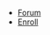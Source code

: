 * [Forum](https://robertsspaceindustries.com/spectrum/community/BREAKER)
* [Enroll](https://robertsspaceindustries.com/orgs/BREAKER)
